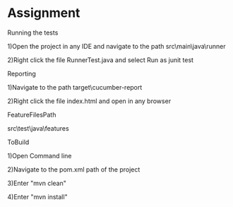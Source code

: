 # Assignment
Running the tests

1)Open the project in any IDE and navigate to the path src\main\java\runner

2)Right click the file RunnerTest.java and select Run as junit test

Reporting

1)Navigate to the path target\cucumber-report

2)Right click the file index.html and open in any browser

FeatureFilesPath

src\test\java\features

ToBuild

1)Open Command line

2)Navigate to the pom.xml path of the project

3)Enter "mvn clean"

4)Enter "mvn install"
